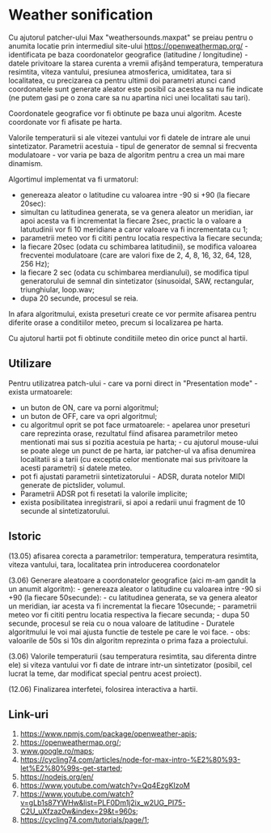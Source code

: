 # Weather sonification

Cu ajutorul patcher-ului Max "weathersounds.maxpat" se preiau pentru o anumita locatie prin intermediul site-ului https://openweathermap.org/ - identificata pe baza coordonatelor geografice (latitudine / longitudine) - datele privitoare la starea curenta a vremii afișând temperatura, temperatura resimtita, viteza vantului, presiunea atmosferica, umiditatea, tara si localitatea, cu precizarea ca pentru ultimii doi parametri atunci cand coordonatele sunt generate aleator este posibil ca acestea sa nu fie indicate (ne putem gasi pe o zona care sa nu apartina nici unei localitati sau tari). 

Coordonatele geografice vor fi obtinute pe baza unui algoritm. Aceste coordonate vor fi afisate pe harta. 

Valorile temperaturii si ale vitezei vantului vor fi datele de intrare ale unui sintetizator. Parametrii acestuia - tipul de generator de semnal si frecventa modulatoare - vor varia pe baza de algoritm pentru a crea un mai mare dinamism. 

Algortimul implementat va fi urmatorul: 
- genereaza aleator o latitudine cu valoarea intre -90 si +90 (la fiecare 20sec): 
- simultan cu latitudinea generata, se va genera aleator un meridian, iar apoi acesta va fi incrementat la fiecare 2sec, practic la o valoare a latutudinii vor fi 10 meridiane a caror valoare va fi incrementata cu 1;
- parametrii meteo vor fi cititi pentru locatia respectiva la fiecare secunda;
- la fiecare 20sec (odata cu schimbarea latitudinii), se modifica valoarea frecventei modulatoare (care are valori fixe de 2, 4, 8, 16, 32, 64, 128, 256 Hz);
- la fiecare 2 sec (odata cu schimbarea merdianului), se modifica tipul generatorului de semnal din sintetizator (sinusoidal, SAW, rectangular, triunghiular, loop.wav;
- dupa 20 secunde, procesul se reia.

In afara algoritmului, exista preseturi create ce vor permite afisarea pentru diferite orase a conditiilor meteo, precum si localizarea pe harta. 

Cu ajutorul hartii pot fi obtinute conditiile meteo din orice punct al hartii. 

## Utilizare
Pentru utilizatrea patch-ului - care va porni direct in "Presentation mode" - exista urmatoarele:
- un buton de ON, care va porni algoritmul;
- un buton de OFF, care va opri algoritmul;
- cu algoritmul oprit se pot face urmatoarele:
      - apelarea unor preseturi care reprezinta orase, rezultatul fiind afisarea parametrilor meteo mentionati mai sus si pozitia acestuia pe harta;
      - cu ajutorul mouse-ului se poate alege un punct de pe harta, iar patcher-ul va afisa denumirea localitatii si a tarii (cu exceptia celor mentionate mai sus privitoare la acesti parametri) si datele meteo. 
- pot fi ajustati parametrii sintetizatorului - ADSR, durata notelor MIDI generate de pictslider, volumul. 
- Parametrii ADSR pot fi resetati la valorile implicite;
- exista posibilitatea inregistrarii, si apoi a redarii unui fragment de 10 secunde al sintetizatorului.

## Istoric

(13.05) afisarea corecta a parametrilor: temperatura, temperatura resimtita, viteza vantului, tara, localitatea prin introducerea coordonatelor 

(3.06) Generare aleatoare a coordonatelor geografice (aici m-am gandit la un anumit algoritm):
      - genereaza aleator o latitudine cu valoarea intre -90 si +90 (la fiecare 50secunde): 
      - cu latitudinea generata, se va genera aleator un meridian, iar acesta va fi incrementat la fiecare 10secunde;
      - parametrii meteo vor fi cititi pentru locatia respectiva la fiecare secunda;
      - dupa 50 secunde, procesul se reia cu o noua valoare de latitudine
      - Duratele algoritmului le voi mai ajusta functie de testele pe care le voi face. 
      - obs: valoarile de 50s si 10s din algoritm reprezinta o prima faza a proiectului.
      
(3.06) Valorile temperaturii (sau temperatura resimtita, sau diferenta dintre ele) si viteza vantului vor fi date de intrare intr-un sintetizator (posibil, cel lucrat la teme, dar modificat special pentru acest proiect).
   

(12.06) Finalizarea interfetei, folosirea interactiva a hartii. 

## Link-uri
1. https://www.npmjs.com/package/openweather-apis;
2. https://openweathermap.org/;
3. www.google.ro/maps;
4. https://cycling74.com/articles/node-for-max-intro-%E2%80%93-let%E2%80%99s-get-started;
5. https://nodejs.org/en/
6. https://www.youtube.com/watch?v=Qq4EzgKIzoM
7. https://www.youtube.com/watch?v=gLb1s87YWHw&list=PLF0Dm1j2ix_w2UG_PI75-C2U_uXfzaz0w&index=29&t=960s;
8. https://cycling74.com/tutorials/page/1;


